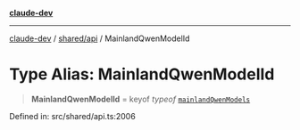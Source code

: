 [**claude-dev**](../../../README.md)

***

[claude-dev](../../../README.md) / [shared/api](../README.md) / MainlandQwenModelId

# Type Alias: MainlandQwenModelId

> **MainlandQwenModelId** = keyof *typeof* [`mainlandQwenModels`](../variables/mainlandQwenModels.md)

Defined in: src/shared/api.ts:2006
